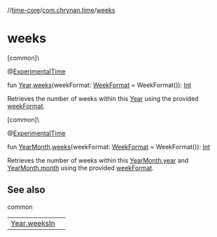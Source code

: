 //[time-core](../../index.md)/[com.chrynan.time](index.md)/[weeks](weeks.md)

# weeks

[common]\

@[ExperimentalTime](https://kotlinlang.org/api/latest/jvm/stdlib/kotlin.time/-experimental-time/index.html)

fun [Year](-year/index.md).[weeks](weeks.md)(weekFormat: [WeekFormat](-week-format/index.md) = WeekFormat()): [Int](https://kotlinlang.org/api/latest/jvm/stdlib/kotlin/-int/index.html)

Retrieves the number of weeks within this [Year](-year/index.md) using the provided [weekFormat](weeks.md).

[common]\

@[ExperimentalTime](https://kotlinlang.org/api/latest/jvm/stdlib/kotlin.time/-experimental-time/index.html)

fun [YearMonth](-year-month/index.md).[weeks](weeks.md)(weekFormat: [WeekFormat](-week-format/index.md) = WeekFormat()): [Int](https://kotlinlang.org/api/latest/jvm/stdlib/kotlin/-int/index.html)

Retrieves the number of weeks within this [YearMonth.year](-year-month/year.md) and [YearMonth.month](-year-month/month.md) using the provided [weekFormat](weeks.md).

## See also

common

| | |
|---|---|
| [Year.weeksIn](weeks-in.md) |  |
